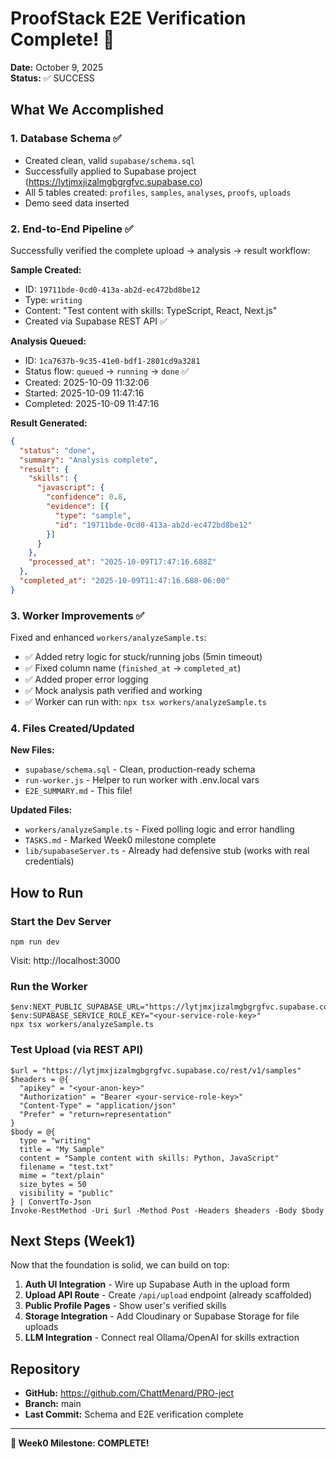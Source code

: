 # ProofStack E2E Verification Complete! 🎉

**Date:** October 9, 2025  
**Status:** ✅ SUCCESS

## What We Accomplished

### 1. Database Schema ✅
- Created clean, valid `supabase/schema.sql`
- Successfully applied to Supabase project (https://lytjmxjizalmgbgrgfvc.supabase.co)
- All 5 tables created: `profiles`, `samples`, `analyses`, `proofs`, `uploads`
- Demo seed data inserted

### 2. End-to-End Pipeline ✅
Successfully verified the complete upload → analysis → result workflow:

**Sample Created:**
- ID: `19711bde-0cd0-413a-ab2d-ec472bd8be12`
- Type: `writing`
- Content: "Test content with skills: TypeScript, React, Next.js"
- Created via Supabase REST API ✅

**Analysis Queued:**
- ID: `1ca7637b-9c35-41e0-bdf1-2801cd9a3281`
- Status flow: `queued` → `running` → `done` ✅
- Created: 2025-10-09 11:32:06
- Started: 2025-10-09 11:47:16
- Completed: 2025-10-09 11:47:16

**Result Generated:**
```json
{
  "status": "done",
  "summary": "Analysis complete",
  "result": {
    "skills": {
      "javascript": {
        "confidence": 0.8,
        "evidence": [{
          "type": "sample",
          "id": "19711bde-0cd0-413a-ab2d-ec472bd8be12"
        }]
      }
    },
    "processed_at": "2025-10-09T17:47:16.688Z"
  },
  "completed_at": "2025-10-09T11:47:16.688-06:00"
}
```

### 3. Worker Improvements ✅
Fixed and enhanced `workers/analyzeSample.ts`:
- ✅ Added retry logic for stuck/running jobs (5min timeout)
- ✅ Fixed column name (`finished_at` → `completed_at`)
- ✅ Added proper error logging
- ✅ Mock analysis path verified and working
- ✅ Worker can run with: `npx tsx workers/analyzeSample.ts`

### 4. Files Created/Updated

**New Files:**
- `supabase/schema.sql` - Clean, production-ready schema
- `run-worker.js` - Helper to run worker with .env.local vars
- `E2E_SUMMARY.md` - This file!

**Updated Files:**
- `workers/analyzeSample.ts` - Fixed polling logic and error handling
- `TASKS.md` - Marked Week0 milestone complete
- `lib/supabaseServer.ts` - Already had defensive stub (works with real credentials)

## How to Run

### Start the Dev Server
```pwsh
npm run dev
```
Visit: http://localhost:3000

### Run the Worker
```pwsh
$env:NEXT_PUBLIC_SUPABASE_URL="https://lytjmxjizalmgbgrgfvc.supabase.co"
$env:SUPABASE_SERVICE_ROLE_KEY="<your-service-role-key>"
npx tsx workers/analyzeSample.ts
```

### Test Upload (via REST API)
```pwsh
$url = "https://lytjmxjizalmgbgrgfvc.supabase.co/rest/v1/samples"
$headers = @{
  "apikey" = "<your-anon-key>"
  "Authorization" = "Bearer <your-service-role-key>"
  "Content-Type" = "application/json"
  "Prefer" = "return=representation"
}
$body = @{
  type = "writing"
  title = "My Sample"
  content = "Sample content with skills: Python, JavaScript"
  filename = "test.txt"
  mime = "text/plain"
  size_bytes = 50
  visibility = "public"
} | ConvertTo-Json
Invoke-RestMethod -Uri $url -Method Post -Headers $headers -Body $body
```

## Next Steps (Week1)

Now that the foundation is solid, we can build on top:

1. **Auth UI Integration** - Wire up Supabase Auth in the upload form
2. **Upload API Route** - Create `/api/upload` endpoint (already scaffolded)
3. **Public Profile Pages** - Show user's verified skills
4. **Storage Integration** - Add Cloudinary or Supabase Storage for file uploads
5. **LLM Integration** - Connect real Ollama/OpenAI for skills extraction

## Repository

- **GitHub:** https://github.com/ChattMenard/PRO-ject
- **Branch:** main
- **Last Commit:** Schema and E2E verification complete

---

**🚀 Week0 Milestone: COMPLETE!**
